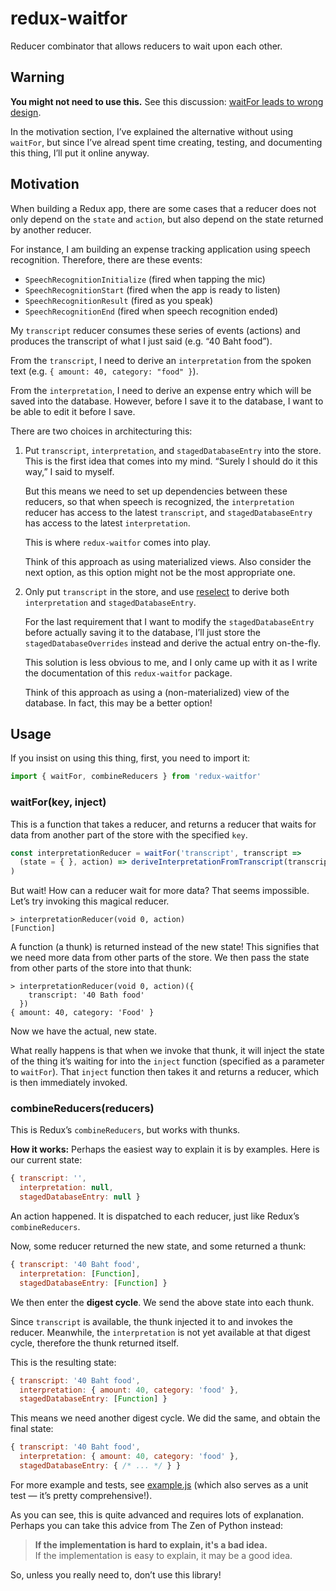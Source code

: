 
redux-waitfor
=============

Reducer combinator that allows reducers to wait upon each other.


Warning
-------

__You might not need to use this.__
See this discussion: [waitFor leads to wrong design](https://github.com/facebook/flux/issues/209).

In the motivation section, I’ve explained the alternative without using `waitFor`,
but since I’ve alread spent time creating, testing, and documenting this thing,
I’ll put it online anyway.


Motivation
----------

When building a Redux app, there are some cases that a reducer does not only
depend on the `state` and `action`, but also depend on the state returned by
another reducer.

For instance, I am building an expense tracking application using speech
recognition. Therefore, there are these events:

- `SpeechRecognitionInitialize` (fired when tapping the mic)
- `SpeechRecognitionStart` (fired when the app is ready to listen)
- `SpeechRecognitionResult` (fired as you speak)
- `SpeechRecognitionEnd` (fired when speech recognition ended)

My `transcript` reducer consumes these series of events (actions) and produces
the transcript of what I just said (e.g. “40 Baht food”).

From the `transcript`, I need to derive an `interpretation` from the spoken text
(e.g. `{ amount: 40, category: "food" }`).

From the `interpretation`, I need to derive an expense entry which will be saved
into the database.
However, before I save it to the database, I want to be able to edit it before I save.

There are two choices in architecturing this:

1. Put `transcript`, `interpretation`, and `stagedDatabaseEntry` into the store.
   This is the first idea that comes into my mind.
   “Surely I should do it this way,” I said to myself.

   But this means we need to set up dependencies between these reducers,
   so that when speech is recognized, the `interpretation` reducer has access
   to the latest `transcript`, and `stagedDatabaseEntry` has access to the
   latest `interpretation`.

   This is where `redux-waitfor` comes into play.

   Think of this approach as using materialized views.
   Also consider the next option, as this option might not be the most appropriate one.

2. Only put `transcript` in the store, and use [reselect](https://github.com/rackt/reselect)
   to derive both `interpretation` and `stagedDatabaseEntry`.

   For the last requirement that I want to modify the `stagedDatabaseEntry` before
   actually saving it to the database, I’ll just store the `stagedDatabaseOverrides`
   instead and derive the actual entry on-the-fly.

   This solution is less obvious to me, and I only came up with it as I write
   the documentation of this `redux-waitfor` package.

   Think of this approach as using a (non-materialized) view of the database.
   In fact, this may be a better option!


Usage
-----

If you insist on using this thing, first, you need to import it:

```js
import { waitFor, combineReducers } from 'redux-waitfor'
```

### waitFor(key, inject)

This is a function that takes a reducer, and returns a reducer that waits for
data from another part of the store with the specified `key`.

```js
const interpretationReducer = waitFor('transcript', transcript =>
  (state = { }, action) => deriveInterpretationFromTranscript(transcript)
)
```

But wait! How can a reducer wait for more data? That seems impossible.
Let’s try invoking this magical reducer.

```
> interpretationReducer(void 0, action)
[Function]
```

A function (a thunk) is returned instead of the new state!
This signifies that we need more data from other parts of the store.
We then pass the state from other parts of the store into that thunk:

```
> interpretationReducer(void 0, action)({
    transcript: '40 Bath food'
  })
{ amount: 40, category: 'Food' }
```

Now we have the actual, new state.

What really happens is that when we invoke that thunk, it will inject
the state of the thing it’s waiting for into the `inject` function
(specified as a parameter to `waitFor`).
That `inject` function then takes it and returns a reducer,
which is then immediately invoked.


### combineReducers(reducers)

This is Redux’s `combineReducers`, but works with thunks.

__How it works:__ Perhaps the easiest way to explain it is by examples.
Here is our current state:

```js
{ transcript: '',
  interpretation: null,
  stagedDatabaseEntry: null }
```

An action happened. It is dispatched to each reducer, just like Redux’s `combineReducers`.

Now, some reducer returned the new state, and some returned a thunk:

```js
{ transcript: '40 Baht food',
  interpretation: [Function],
  stagedDatabaseEntry: [Function] }
```

We then enter the __digest cycle__. We send the above state into each thunk.

Since `transcript` is available, the thunk injected it to and invokes the reducer.
Meanwhile, the `interpretation` is not yet available at that digest cycle,
therefore the thunk returned itself.

This is the resulting state:

```js
{ transcript: '40 Baht food',
  interpretation: { amount: 40, category: 'food' },
  stagedDatabaseEntry: [Function] }
```

This means we need another digest cycle.
We did the same, and obtain the final state:

```js
{ transcript: '40 Baht food',
  interpretation: { amount: 40, category: 'food' },
  stagedDatabaseEntry: { /* ... */ } }
```

For more example and tests, see [example.js](example.js) (which also serves as a unit test — it’s pretty comprehensive!).

As you can see, this is quite advanced and requires lots of explanation.
Perhaps you can take this advice from The Zen of Python instead:

> __If the implementation is hard to explain, it's a bad idea.__<br />
> If the implementation is easy to explain, it may be a good idea.

So, unless you really need to, don’t use this library!
